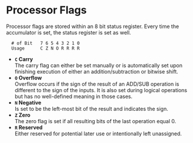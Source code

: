 # Processor Flags

Processor flags are stored within an 8 bit status register. Every time the accumulator is set, the status register is set as well.

```
  # of Bit   7 6 5 4 3 2 1 0
  Usage      C Z N O R R R R
```

- **`C` Carry**  
The carry flag can either be set manually or is automatically set upon finishing execution of either an addition/subtraction or bitwise shift.
- **`O` Overflow**  
Overflow occurs if the sign of the result of an ADD/SUB operation is different to the sign of the inputs. It is also set during logical operations but has no well-defined meaning in those cases.
- **`N` Negative**  
Is set to be the left-most bit of the result and indicates the sign.
- **`Z` Zero**  
The zero flag is set if all resulting bits of the last operation equal 0.
- **`R` Reserved**  
Either reserved for potential later use or intentionally left unassigned.

